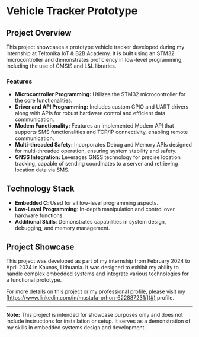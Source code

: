 # Vehicle Tracker Prototype

## Project Overview
This project showcases a prototype vehicle tracker developed during my internship at Teltonika IoT & B2B Academy. It is built using an STM32 microcontroller and demonstrates proficiency in low-level programming, including the use of CMSIS and L&L libraries.

### Features
- **Microcontroller Programming:** Utilizes the STM32 microcontroller for the core functionalities.
- **Driver and API Programming:** Includes custom GPIO and UART drivers along with APIs for robust hardware control and efficient data communication.
- **Modem Functionality:** Features an implemented Modem API that supports SMS functionalities and TCP/IP connectivity, enabling remote communication.
- **Multi-threaded Safety:** Incorporates Debug and Memory APIs designed for multi-threaded operation, ensuring system stability and safety.
- **GNSS Integration:** Leverages GNSS technology for precise location tracking, capable of sending coordinates to a server and retrieving location data via SMS.

## Technology Stack
- **Embedded C**: Used for all low-level programming aspects.
- **Low-Level Programming**: In-depth manipulation and control over hardware functions.
- **Additional Skills**: Demonstrates capabilities in system design, debugging, and memory management.

## Project Showcase
This project was developed as part of my internship from February 2024 to April 2024 in Kaunas, Lithuania. It was designed to exhibit my ability to handle complex embedded systems and integrate various technologies for a functional prototype.

For more details on this project or my professional profile, please visit my [https://www.linkedin.com/in/mustafa-orhon-622887231/](#) profile.

---
**Note:** This project is intended for showcase purposes only and does not include instructions for installation or setup. It serves as a demonstration of my skills in embedded systems design and development.
